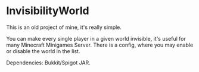 # InvisibilityWorld
This is an old project of mine, it's really simple.

You can make every single player in a given world invisible, it's useful for many Minecraft Minigames Server.
There is a config, where you may enable or disable the world in the list.

Dependencies: Bukkit/Spigot JAR.
